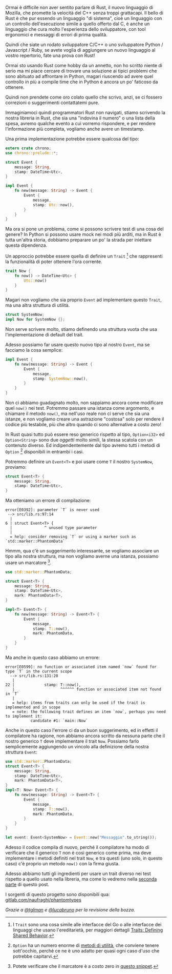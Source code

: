 <!--
.. title: Test riproducibili con il tempo (parte 1)
.. slug: test-riproducibili-con-il-tempo-parte-1
.. date: 2018-05-15 22:42:57 UTC
.. tags: rust
.. category: programming
.. type: text
-->

Ormai è difficile non aver sentito parlare di Rust, il nuovo linguaggio di Mozilla, che promette la velocità del C++ senza troppi grattacapi. Il bello di Rust è che pur essendo un linguaggio "di sistema", cioè un linguaggio con un controllo dell'esecuzione simile a quello offerto dal C, è anche un linguaggio che cura molto l'esperienza dello sviluppatore, con tool ergonomici e messaggi di errori di prima qualità. 

Quindi che siate un rodato sviluppatore C/C++ o uno sviluppatore Python / Javascript / Ruby, se avete voglia di aggiungere un nuovo linguaggio al vostro repertorio, fate una prova con Rust! 

Ormai sto usando Rust come hobby da un annetto, non ho scritto niente di serio ma mi piace cercare di trovare una soluzione ai tipici problemi che sono abituato ad affrontare in Python, magari riuscendo ad avere quel controllo in più a compile time che in Python è ancora un po' faticoso da ottenere. 

Quindi non prendete come oro colato quello che scrivo, anzi, se ci fossero correzioni o suggerimenti contattatemi pure. 

Immaginiamoci quindi programmatori Rust non navigati, stiamo scrivendo la nostra libreria in Rust, che sia una "indovina il numero" o una lista della spesa, avremo qualche evento a cui vorremo rispondere, e per rendere l'informazione più completa, vogliamo anche avere un timestamp. 

Una prima implementazione potrebbe essere qualcosa del tipo: 

```rust
extern crate chrono;
use chrono::prelude::*;

struct Event {
    message: String,
    stamp: DateTime<Utc>,
}

impl Event {
    fn new(message: String) -> Event {
        Event {
            message,
            stamp: Utc::now(),
        }
    }
}
``` 

Ma ora si pone un problema, come si possono scrivere test di una cosa del genere? In Python si possono usare mock nei modi più arditi, ma in Rust è tutta un'altra storia, dobbiamo preparare un po' la strada per iniettare questa dipendenza. 

Un approccio potrebbe essere quella di definire un `Trait` [^2] che rappresenti la funzionalità di poter ottenere l'ora corrente. 

```rust
trait Now {
    fn now() -> DateTime<Utc> {
        Utc::now()
    }
}
``` 

Magari non vogliamo che sia proprio `Event` ad implementare questo `Trait`, ma una altra struttura di utilità. 

```rust
struct SystemNow;
impl Now for SystemNow {};
``` 

Non serve scrivere molto, stiamo definendo una struttura vuota che usa l'implementazione di default del trait. 

Adesso possiamo far usare questo nuovo tipo al nostro `Event`, ma se facciamo la cosa semplice: 

```rust
impl Event {
    fn new(message: String) -> Event {
        Event {
            message,
            stamp: SystemNow::now(),
        }
    }
}
``` 

Non ci abbiamo guadagnato molto, non sappiamo ancora come modificare quel `now()` nei test. Potremmo passare una istanza come argomento, e chiamare il metodo `now()`, ma nell'uso reale non ci serve che sia una istanze, e non vogliamo creare una astrazione "costosa" solo per rendere il codice più testabile, più che altro quando ci sono alternative a costo zero! 

In Rust quasi tutto può essere reso generico rispetto al tipo, `Option<i32>` ed `Option<String>` sono due _oggetti_ molto simili, la stessa scatola con un contenuto diverso. Ed indipendentemente dal tipo avremo tutti i metodi di `Option` [^3] disponibili in entrambi i casi. 

Potremmo definire un `Event<T>` e poi usare come `T` il nostro `SystemNow`, proviamo: 

```rust
struct Event<T> {
    message: String,
    stamp: DateTime<Utc>,
}
``` 

Ma otteniamo un errore di compilazione: 

```text
error[E0392]: parameter `T` is never used
 --> src/lib.rs:97:14
  |
6 | struct Event<T> {
  |              ^ unused type parameter
  |
  = help: consider removing `T` or using a marker such as `std::marker::PhantomData`
``` 

Hmmm, qua c'è un suggerimento interessante, se vogliamo associare un tipo alla nostra struttura, ma non vogliamo averne una istanza, possiamo usare un marcatore [^1]. 

```rust
use std::marker::PhantomData;

struct Event<T> {
    message: String,
    stamp: DateTime<Utc>,
    mark: PhantomData<T>,
}

impl<T> Event<T> {
    fn new(message: String) -> Event<T> {
        Event {
            message,
            stamp: T::now(),
            mark: PhantomData,
        }
    }
}
``` 

Ma anche in questo caso abbiamo un errore: 

```text
error[E0599]: no function or associated item named `now` found for type `T` in the current scope
  --> src/lib.rs:131:20
   |
22 |             stamp: T::now(),
   |                    ^^^^^^ function or associated item not found in `T`
   |
   = help: items from traits can only be used if the trait is implemented and in scope
   = note: the following trait defines an item `now`, perhaps you need to implement it:
           candidate #1: `main::Now`
``` 

Anche in questo caso l'errore ci da un buon suggerimento, ed in effetti il compilatore ha ragione, non abbiamo ancora scritto da nessuna parte che il nostro generico `T` deve implementare il trait `Now`. Possiamo farlo semplicemente aggiungendo un vincolo alla definizione della nostra struttura `Event`: 

```rust
use std::marker::PhantomData;
struct Event<T> {
    message: String,
    stamp: DateTime<Utc>,
    mark: PhantomData<T>,
}
impl<T: Now> Event<T> {
    fn new(message: String) -> Event<T> {
        Event {
            message,
            stamp: T::now(),
            mark: PhantomData,
        }
    }
}

let event: Event<SystemNow> = Event::new("Messaggio".to_string());
``` 

Adesso il codice compila di nuovo, perché il compilatore ha modo di verificare che il generico `T` non è così generico come prima, ma deve implementare i metodi definiti nel trait `Now`, e tra questi (uno solo, in questo caso) c'è proprio un metodo `now()` con la firma giusta. 

Adesso abbiamo tutti gli ingredienti per usare un trait diverso nei test rispetto a quello usato nella libreria, ma come lo vedremo nella [seconda parte](https://naufraghi.slug.it/2018/06/test-riproducibili-con-il-tempo-parte-2.html) di questo post. 

I sorgenti di questo progetto sono disponibili qua: [gitlab.com/naufraghi/phantomtypes](https://gitlab.com/naufraghi/phantomtypes) 

_Grazie a [@tglman](https://twitter.com/tglman) e [@lucabruno](https://twitter.com/lucabruno) per la revisione della bozza._ 

[^1]: Potete verificare che il marcatore è a costo zero in [questo       snippet](https://play.rust-lang.org/?gist=ed6df3a019185dec49b233fce9e49604&version=stable&mode=debug). 

[^2]: I `Trait` sono una cosa simile alle interfacce del Go o alle interfacce dei linguaggi che usano       l'ereditarietà, per maggiori dettagli [Traits: Defining Shared       Behavior](https://doc.rust-lang.org/book/second-edition/ch10-02-traits.html). 

[^3]: `Option` ha un numero enorme di [metodi di       utilità](https://doc.rust-lang.org/std/option/enum.Option.html), che conviene tenere sott'occhio,       perché ce ne è uno adatto per quasi ogni caso d'uso che potrebbe capitarvi. 

